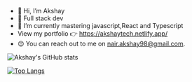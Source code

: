 - 👋 Hi, I’m Akshay 
- 👀 Full stack dev
- 🌱 I’m currently mastering javascript,React and Typescript
- View my portfolio 👉 https://akshaytech.netlify.app/
- 😍 You can reach out to me on nair.akshay98@gmail.com.



![Akshay's GitHub stats](https://github-readme-stats.vercel.app/api?username=akshaay9&count_private=true&hide=stars,issues&show_icons=true)


[![Top Langs](https://github-readme-stats.vercel.app/api/top-langs/?username=anuraghazra&layout=compact)](https://github.com/akshaay9/github-readme-stats)






<!---
Akshaay9/Akshaay9 is a ✨ special ✨ repository because its `README.md` (this file) appears on your GitHub profile.
You can click the Preview link to take a look at your changes.
--->
